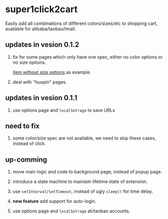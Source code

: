 super1click2cart
================

Easily add all combinations of different colors/sizes/etc to shopping cart, available for alibaba/taobao/tmall.


## updates in vesion 0.1.2

 1. fix for some pages which only have one spec, either no color options or no size options.

    [item without size options](http://detail.1688.com/offer/36427557391.html) as example.


 2. deal with "*huopin*" pages.



## updates in vesion 0.1.1

 1. use options page and `localSotrage` to save URLs



## need to fix

 1. some color/size spec are not available, we need to skip these cases, instead of click.



## up-comming

 1. move main logic and code to background page, instead of popup page.

 2. introduce a state machine to maintain lifetime state of extension.

 3. use `setInterval/setTimeout`, instead of ugly `sleep()` for time delay.

 4. **new feature** add support for auto-login.

 5. use options page and `localSotrage` ali/taobao accounts.

